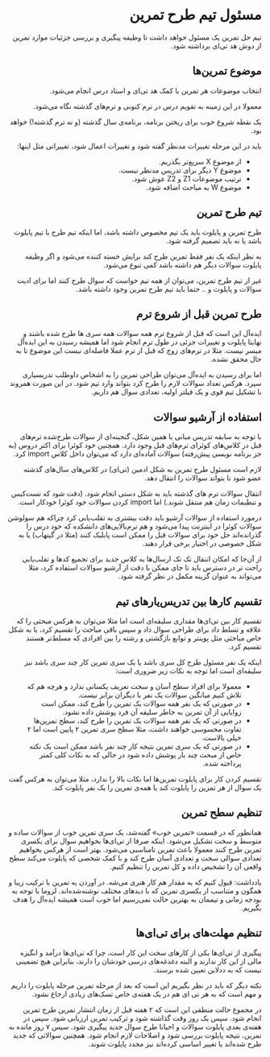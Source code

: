 <div dir="rtl">

# مسئول تیم طرح تمرین

تیم حل تمرین یک مسئول خواهد داشت تا وظیفه پیگیری و بررسی جزئیات موارد تمرین از دوش هد تی‌ای برداشته شود.

## موضوع تمرین‌ها

انتخاب موضوعات هر تمرین با کمک هد تی‌ای و استاد درس انجام می‌شود.

معمولا در این زمینه به تقویم درس در ترم کنونی و ترم‌های گذشته نگاه می‌شود.

یک نقطه شروع خوب برای ریختن برنامه، برنامه‌ی سال گذشته (و نه ترم گذشته!) خواهد بود.

باید در این مرحله تغییرات مدنظر گفته شود و تغییرات اعمال شود، تغییراتی مثل اینها:

- از موضوع X سریع‌تر بگذریم.
- موضوع Y دیگر برای تدریس مدنظر نیست.
- ترتیب موضوعات Z1 و Z2 عوش شود.
- موضوع W به مباحث اضافه شود.

## تیم طرح تمرین

طرح تمرین و پایلوت باید یک تیم مخصوص داشته باشد، اما اینکه تیم طرح با تیم پایلوت باشد یا نه باید تصمیم گرفته شود.

به نظر اینکه یک نفر فقط تمرین طرح کند برایش خسته کننده می‌شود و اگر وظیفه پایلوت سوالات دیگر هم داشته باشد کمی تنوع می‌شود.

غیر از تیم طرح تمرین، می‌توان از همه تیم خواست که سوال طرح کنند اما برای ادیت سوالات و پایلوت و .. حتما باید تیم طرح تمرین وجود داشته باشد.

## طرح تمرین قبل از شروع ترم

ایده‌آل این است که قبل از شروع ترم همه سوالات همه سری ها طرح شده باشند و نهایتا پایلوت و تغییرات جزئی در طول ترم انجام شود اما همیشه رسیدن به این ایده‌آل میسر نیست. مثلا در ترم‌های زوج که قبل از ترم عملا فاصله‌ای نیست این موضوع تا به حال محقق نشده.

اما برای رسیدن به ایده‌آل می‌‌توان طراحی تمرین را به اشخاص داوطلب تدریسیاری سپرد. هرکس تعداد سوالات لازم را طرح کرد بتواند وارد تیم شود. در این صورت همروند با تشکیل تیم قوی و یک فیلتر اولیه، تعدادی سوال هم داریم.

## استفاده از آرشیو سوالات

با توجه به سابقه تدریس مبانی با همین شکل، گنجینه‌ای از سوالات طرح‌شده ترم‌های قبل در کلاس‌های کوئرای ترم‌های قبل وجود دارد. همچنین خود کوئرا برای اکثر دروس (به جز برنامه نویسی پیش‌رفته) سوالات آماده‌ای دارد که می‌توان داخل کلاس import کرد.

لازم است مسئول طرح تمرین به شکل ادمین (تی‌ای) در کلاس‌های سال‌های گذشته عضو شود تا بتواند سوالات را انتقال دهد.

انتقال سوالات ترم های گذشته باید به شکل دستی انجام شود. (دقت شود که تست‌کیس و تنظیمات زمان هم منتقل شوند.) اما import کردن سوالات خود کوئرا خودکار است.

درمورد استفاده از سوالات آرشیو باید دقت بیشتری به تقلب‌یابی کرد چراکه هم سولوشن سوالات کوئرا در اینترنت پیدا می‌شود و هم ترم‌بالایی‌های دانشکده که خود درس را گذرانده‌اند حل خود برای سوالات قبل را ممکن است پابلیک کنند (مثلا در گیتهاب) یا به شکل خصوصی در اختیار برخی قرار دهند.

از آن‌جا که امکان انتقال تک تک ارسال‌ها به کلاس جدید برای تجمیع کد‌ها و تقلب‌یابی راحت تر در دسترس باید تا جای ممکن با دقت از آرشیو سوالات استفاده کرد، مثلا می‌تواند به عنوان گزینه مکمل در نظر گرفته شود.

## تقسیم کارها بین تدریس‌یار‌های تیم

تقسیم کار بین تی‌ای‌ها مقداری سلیقه‌ای است اما مثلا می‌توان به هرکس مبحثی را که علاقه و تسلط داد برای طراحی سوال داد و سپس باقی مباحث را تقسیم کرد، یا به شکل خاص مباحثی مثل پوینتر و توابع بازگشتی و رشته را بین افرادی که مسلط‌تر هستند تقسیم کرد.

اینکه یک نفر مسئول طرح کل سری باشد یا یک سری تمرین کار چند سری باشد نیز سلیقه‌‌ای است اما توجه به نکات زیر ضروری است:

- معمولا برای افراد سطح آسان و سخت تعریف یکسانی ندارد و هرچه هم که تلاش کنیم میانگین سوالات یک نفر با دیگران برابر نیست.
- در صورتی که یک نفر همه سوالات یک تمرین را طرح کند، ممکن است زوایایی از آن تمرین به خاطر سلیقه آن فرد پوشش داده نشود.
- در صورتی که یک نفر همه سوالات یک تمرین را طرح کند، سطح تمرین‌ها تفاوت محسوسی خواهند داشت، مثلا سطح سری تمرین ۲ پایین است اما ۲ خیلی بالاست.
- در صورتی که یک سری تمرین نتیجه کار چند نفر باشد ممکن است یک نکته خاص از مبحث چند بار پوشش داده شود در حالی که به نکات کلی کمتر پرداخته شده.

تقسیم کردن کار برای پایلوت تمرین‌ها اما نکات بالا را ندارد، مثلا می‌توان به هرکس گفت یک سوال از هر تمرین را پایلوت کند یا همه‌ی تمرین را یک نفر پایلوت کند.

## تنظیم سطح تمرین

همانطور که در قسمت «تمرین خوب» گفته‌شد، یک سری تمرین خوب از سوالات ساده و متوسط و سخت تشکیل می‌شود. اینکه صرفا از تی‌ای‌ها بخواهیم سوال برای یکسری تمرین طرح کنند معمولا باعث تمرین نامناسبی می‌شود. بهتر است از هرکس بخواهیم تعدادی سوالی سخت و تعدادی آسان طرح کند و با کمک شخصی که پایلوت می‌کند سطح واقعی آن را تشخیص داده و کل تمرین را تنظیم کنیم.

یادداشت: قبول کنیم که یه مقدار هم کار هنری می‌شه. در آوردن یه تمرین با ترکیب زیبا و همگون و متناسب از یکسری تمرین که با دید‌های مختلف نوشته‌شده‌اند. لزوما با توجه به بودجه زمانی و تیممان به بهترین حالت نمی‌رسیم اما خوب است همیشه ایده‌آل را هدف بگیریم.

## تنظیم مهلت‌های برای تی‌ای‌ها

پیگیری از تی‌ای‌ها یکی از کارهای سخت این کار است، چرا که تی‌ای‌ها درآمد و انگیزه مالی از این کار ندارند و البته دغدغه‌های درسی خودشان را دارند، بنابراین هیچ تضمینی نیست که به ددلاین تعیین شده برسند.

نکته دیگر که باید در نظر بگیریم این است که بعد از مرحله تمرین مرحله پایلوت را داریم و مهم است که به هر تی ای هم در یک هفته‌ی خاص تسک‌های زیادی ارجاع نشود.

در مجموع حالت منطقی این است که ۲ هفته قبل از زمان انتشار تمرین طرح تمرین انجام شود. سپس یک روز وقت گذاشته شود و ترکیب تمرین ارزیابی شود. سپس در هفته‌ی بعدی پایلوت سوالات و احیانا طرح سوال جدید پیگیری شود. سپس ۷ روز مانده به تمرین، نتیجه پایلوت بررسی شود و اصلاحات لازم انجام شود. همچنین سوالاتی که جدید طرح شده‌اند یا تغییر اساسی کرده‌اند نیز مجدد پایلوت شوند.

</div>
